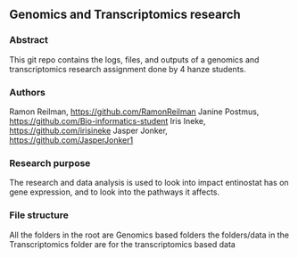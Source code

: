 ## Genomics and Transcriptomics research

### Abstract
This git repo contains the logs, files, and outputs of a genomics and transcriptomics research assignment done by 4 hanze students.


### Authors
Ramon Reilman, https://github.com/RamonReilman
Janine Postmus, https://github.com/Bio-informatics-student
Iris Ineke, https://github.com/irisineke
Jasper Jonker, https://github.com/JasperJonker1

### Research purpose
The research and data analysis is used to look into impact entinostat has on gene expression, and to look into the pathways it affects.

### File structure
All the folders in the root are Genomics based folders
the folders/data in the Transcriptomics folder are for the transcriptomics based data
